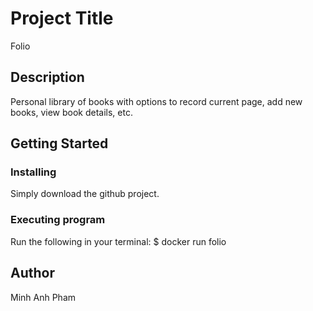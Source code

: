 # Project Title
Folio

## Description
Personal library of books with options to record current page, add new books, view book details, etc.

## Getting Started

### Installing
Simply download the github project.

### Executing program
Run the following in your terminal: $ docker run folio

## Author
Minh Anh Pham
